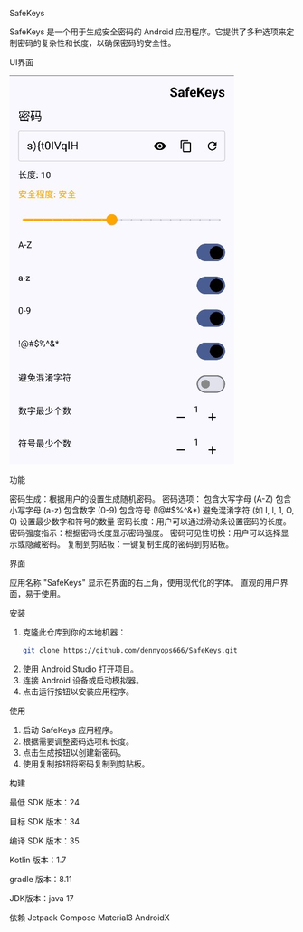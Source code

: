  SafeKeys

SafeKeys 是一个用于生成安全密码的 Android 应用程序。它提供了多种选项来定制密码的复杂性和长度，以确保密码的安全性。


UI界面

![UI 界面](https://github.com/dennyops666/SafeKeys/blob/master/ui-demo/ui-demo.jpg?raw=true)



 功能

密码生成：根据用户的设置生成随机密码。
密码选项：
  包含大写字母 (A-Z)
  包含小写字母 (a-z)
  包含数字 (0-9)
  包含符号 (!@#$%^&*)
  避免混淆字符 (如 I, l, 1, O, 0)
  设置最少数字和符号的数量
密码长度：用户可以通过滑动条设置密码的长度。
密码强度指示：根据密码长度显示密码强度。
密码可见性切换：用户可以选择显示或隐藏密码。
复制到剪贴板：一键复制生成的密码到剪贴板。

 界面

应用名称 "SafeKeys" 显示在界面的右上角，使用现代化的字体。
直观的用户界面，易于使用。

 安装

1. 克隆此仓库到你的本地机器：
   ```bash
   git clone https://github.com/dennyops666/SafeKeys.git
   ```
2. 使用 Android Studio 打开项目。
3. 连接 Android 设备或启动模拟器。
4. 点击运行按钮以安装应用程序。

 使用

1. 启动 SafeKeys 应用程序。
2. 根据需要调整密码选项和长度。
3. 点击生成按钮以创建新密码。
4. 使用复制按钮将密码复制到剪贴板。

 构建

最低 SDK 版本：24

目标 SDK 版本：34

编译 SDK 版本：35

Kotlin 版本：1.7

gradle 版本：8.11

JDK版本：java 17

依赖
Jetpack Compose
Material3
AndroidX
